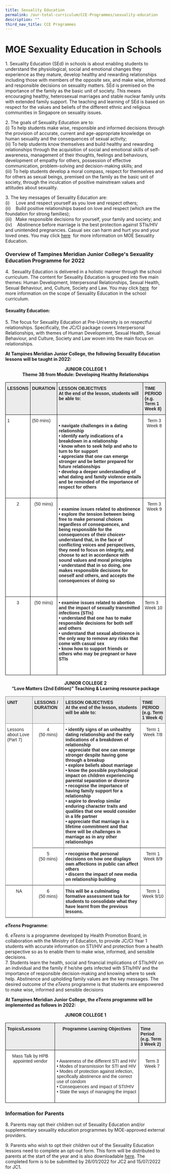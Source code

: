 ```yaml
---
title: Sexuality Education
permalink: /our-total-curriculum/CCE-Programmes/sexuality-education
description: ""
third_nav_title: CCE Programmes
---
```

# MOE Sexuality Education in Schools

1. Sexuality Education (SEd) in schools is about enabling students to understand the physiological, social and emotional changes they experience as they mature, develop healthy and rewarding relationships including those with members of the opposite sex, and make wise, informed and responsible decisions on sexuality matters. SEd is premised on the importance of the family as the basic unit of society. This means encouraging healthy, heterosexual marriages and stable nuclear family units with extended family support. The teaching and learning of SEd is based on respect for the values and beliefs of the different ethnic and religious communities in Singapore on sexuality issues.  
  
2\. The goals of Sexuality Education are to:  <br>
(i) To help students make wise, responsible and informed decisions through the provision of accurate, current and age-appropriate knowledge on human sexuality and the consequences of sexual activity;  <br>
(ii) To help students know themselves and build healthy and rewarding relationships through the acquisition of social and emotional skills of self-awareness, management of their thoughts, feelings and behaviours, development of empathy for others, possession of effective communication, problem-solving and decision-making skills; and  <br>
(iii) To help students develop a moral compass, respect for themselves and for others as sexual beings, premised on the family as the basic unit of society, through the inculcation of positive mainstream values and attitudes about sexuality.  
  
3\. The key messages of Sexuality Education are:  <br>
(i)     Love and respect yourself as you love and respect others;<br>(ii)    Build positive relationships based on love and respect (which are the foundation for strong families);  <br>
(iii)   Make responsible decisions for yourself, your family and society; and  <br>
(iv)    Abstinence before marriage is the best protection against STIs/HIV and unintended pregnancies. Casual sex can harm and hurt you and your loved ones. You may click [here](https://www.moe.gov.sg/programmes/sexuality-education)  for more information on MOE Sexuality Education.  

### Overview of Tampines Meridian Junior College's Sexuality Education Programme for 2022

4.  Sexuality Education is delivered in a holistic manner through the school curriculum. The content for Sexuality Education is grouped into five main themes: Human Development, Interpersonal Relationships, Sexual Health, Sexual Behaviour, and, Culture, Society and Law. You may click [here](https://www.moe.gov.sg/programmes/sexuality-education/scope-and-teaching-approach)  for more information on the scope of Sexuality Education in the school curriculum.

#### Sexuality Education:

5. The focus for Sexuality Education at Pre-University is on respectful relationships. Specifically, the JC/CI package covers Interpersonal Relationships, with themes of Human Development, Sexual Health, Sexual Behaviour, and Culture, Society and Law woven into the main focus on relationships.  

**At Tampines Meridian Junior College, the following Sexuality Education lessons will be taught in 2022:**

<b><center> JUNIOR COLLEGE 1 </center></b>
<b><center>Theme 3B from Module: Developing Healthy Relationships </center></b>

<style type="text/css">
.tg  {border-collapse:collapse;border-spacing:0;}
.tg td{border-color:black;border-style:solid;border-width:1px;font-family:Arial, sans-serif;font-size:14px;
  overflow:hidden;padding:10px 5px;word-break:normal;}
.tg th{border-color:black;border-style:solid;border-width:1px;font-family:Arial, sans-serif;font-size:14px;
  font-weight:normal;overflow:hidden;padding:10px 5px;word-break:normal;}
.tg .tg-l2bf{background-color:#FFF;color:#222;font-weight:bold;text-align:left;vertical-align:top}
.tg .tg-b4br{background-color:#ECECEC;color:#222;font-weight:bold;text-align:left;vertical-align:top}
.tg .tg-tsok{background-color:#FFF;color:#222;text-align:left;vertical-align:top}
.tg .tg-lygy{background-color:#FFF;color:#222;text-align:center;vertical-align:top}
</style>
<table class="tg">
<thead>
  <tr>
    <th class="tg-b4br">LESSONS</th>
    <th class="tg-b4br">DURATION</th>
    <th class="tg-b4br">LESSON OBJECTIVES<br>At the end of the lesson, students will be able to:</th>
    <th class="tg-b4br">TIME PERIOD<br> (e.g. Term 1 Week 8)</th>
  </tr>
</thead>
<tbody>
  <tr>
    <td class="tg-tsok">1</td>
    <td class="tg-tsok"><span style="background-color:initial">(50 mins)</span><br></td>
    <td class="tg-l2bf"><br><span style="background-color:initial">• navigate challenges in a dating relationship</span><br><span style="background-color:initial">• </span>identify early indications of a breakdown in a relationship<br><span style="background-color:initial">• </span><span style="font-weight:bold">know when to seek help and who to turn to for support</span><br><span style="background-color:initial">• </span>appreciate that one can emerge stronger and be better prepared for future relationships<br><span style="font-weight:700">• </span><span style="background-color:initial">develop a deeper understanding of what dating and family violence entails and be reminded of the importance of respect for others</span><br><br></td>
    <td class="tg-lygy"><span style="font-weight:normal">Term 3 Week 8</span></td>
  </tr>
  <tr>
    <td class="tg-lygy"><span style="font-weight:normal"> 2</span></td>
    <td class="tg-lygy"><span style="background-color:initial">(50 mins)</span></td>
    <td class="tg-l2bf"><br><span style="background-color:initial">•</span> <span style="background-color:initial">examine</span> <span style="background-color:initial">issues related to abstinence</span><br><span style="background-color:initial">•</span> explore the tension between being free to make personal choices regardless of consequences, and being responsible for the consequences of their choices<span style="background-color:initial">•</span> understand that, in the face of conflicting voices and perspectives, they need to focus on integrity, and choose to act in accordance with sound values and moral principles<br><span style="background-color:initial">•</span> <span style="font-weight:bold;background-color:initial">understand that in so doing, one</span><span style="font-weight:bold"> </span><span style="font-weight:bold;background-color:initial">makes responsible decisions for oneself and others,</span><span style="font-weight:bold"> </span>and accepts the consequences of doing so<br><br><br></td>
    <td class="tg-lygy"><span style="font-weight:normal">Term 3 Week 9</span></td>
  </tr>
  <tr>
    <td class="tg-lygy"><span style="font-weight:normal">3</span></td>
    <td class="tg-lygy"><span style="background-color:initial">(50 mins)</span></td>
    <td class="tg-tsok"><span style="font-weight:bold;background-color:initial">•</span><span style="font-weight:bold"> examine issues related to abortion and the impact of sexually transmitted infections (STIs)</span><br><span style="font-weight:bold;background-color:initial">•</span><span style="font-weight:bold"> </span><span style="font-weight:bold;background-color:initial">understand that one has to make responsible decisions for both self and others</span><br><span style="font-weight:bold;background-color:initial">•</span><span style="font-weight:bold"> </span><span style="font-weight:bold;background-color:initial">understand that sexual abstinence is the only way to remove any risks that come with casual sex</span><br><span style="font-weight:bold;background-color:initial">•</span><span style="font-weight:bold"> </span><span style="font-weight:bold;background-color:initial">know how to support friends or others who may be pregnant or have STIs </span><br><br><br></td>
    <td class="tg-tsok"><span style="font-weight:normal;background-color:initial">Term 3 Week 10</span></td>
  </tr>
</tbody>
</table>


<b><center> JUNIOR COLLEGE 2</center></b>
<b><center>“Love Matters (2nd Edition)” Teaching & Learning resource package </center></b>

<style type="text/css">
.tg  {border-collapse:collapse;border-spacing:0;}
.tg td{border-color:black;border-style:solid;border-width:1px;font-family:Arial, sans-serif;font-size:14px;
  overflow:hidden;padding:10px 5px;word-break:normal;}
.tg th{border-color:black;border-style:solid;border-width:1px;font-family:Arial, sans-serif;font-size:14px;
  font-weight:normal;overflow:hidden;padding:10px 5px;word-break:normal;}
.tg .tg-e2rw{background-color:#ECECEC;border-color:inherit;color:#222;font-weight:bold;text-align:left;vertical-align:top}
.tg .tg-ats7{background-color:#FFF;border-color:inherit;color:#222;text-align:left;vertical-align:top}
.tg .tg-gct1{background-color:#FFF;border-color:inherit;color:#222;text-align:center;vertical-align:top}
.tg .tg-0f6e{background-color:#FFF;border-color:inherit;color:#222;font-weight:bold;text-align:left;vertical-align:top}
</style>
<table class="tg">
<thead>
  <tr>
    <th class="tg-e2rw">UNIT</th>
    <th class="tg-e2rw">LESSONS / DURATION</th>
    <th class="tg-e2rw">LESSON OBJECTIVES<br>At the end of the lesson, students will be able to:</th>
    <th class="tg-e2rw">TIME PERIOD<br>(e.g. Term 1 Week 4)</th>
  </tr>
</thead>
<tbody>
  <tr>
    <td class="tg-ats7" rowspan="2">Lessons about Love (Part 7)</td>
    <td class="tg-gct1"><span style="font-weight:normal">4</span><br><span style="background-color:initial">(50 mins)</span><br></td>
    <td class="tg-0f6e"><span style="font-weight:normal">• </span>identify signs of an unhealthy dating relationship and the early indications of a breakdown of relationship <br>• appreciate that one can emerge stronger despite having gone through a breakup<br>• explore beliefs about marriage<br>• know the possible psychological impact on children experiencing parental separation or divorce<br>• recognise the importance of having family support for a relationship<br>• aspire to develop similar enduring character traits and qualities that one would consider in a life partner<br>• appreciate that marriage is a lifetime commitment and that there will be challenges in marriage as in any other relationships</td>
    <td class="tg-gct1"><span style="font-weight:normal">Term 1 Week 7/8</span></td>
  </tr>
  <tr>
    <td class="tg-gct1"><span style="font-weight:normal">5</span><br><span style="font-weight:normal;background-color:initial">(50 mins)</span></td>
    <td class="tg-0f6e">• recognise that personal decisions on how one displays own affections in public can affect others<br>• discern the impact of new media on relationship building</td>
    <td class="tg-gct1"><span style="font-weight:normal">Term 1 Week 8/9</span></td>
  </tr>
  <tr>
    <td class="tg-gct1"><span style="font-weight:normal">NA</span></td>
    <td class="tg-gct1"><span style="font-weight:normal">6</span><br><span style="font-weight:normal;background-color:initial">(50 mins)</span></td>
    <td class="tg-ats7"><span style="font-weight:bold;font-style:normal">This will be a culminating formative assessment task for students to consolidate what they have learnt from the previous lessons.</span></td>
    <td class="tg-gct1"><span style="font-weight:normal">Term 1 Week 9/10</span></td>
  </tr>
</tbody>
</table>


**_eTeens_ Programme**:

6. _eTeens_ is a programme developed by Health Promotion Board, in collaboration with the Ministry of Education, to provide JC/CI Year 1 students with accurate information on STI/HIV and protection from a health perspective so as to enable them to make wise, informed, and sensible decisions.  
7. Students learn the health, social and financial implications of STIs/HIV on an individual and the family if he/she gets infected with STIs/HIV and the importance of responsible decision-making and knowing where to seek help. Abstinence and upholding family values are the key messages. The desired outcome of the _eTeens_ programme is that students are empowered to make wise, informed and sensible decisions

**At Tampines Meridian Junior College, the _eTeens_ programme will be implemented as follows in 2022:**

<b><center>JUNIOR COLLEGE 1</b></center>

<style type="text/css">
.tg  {border-collapse:collapse;border-spacing:0;}
.tg td{border-color:black;border-style:solid;border-width:1px;font-family:Arial, sans-serif;font-size:14px;
  overflow:hidden;padding:10px 5px;word-break:normal;}
.tg th{border-color:black;border-style:solid;border-width:1px;font-family:Arial, sans-serif;font-size:14px;
  font-weight:normal;overflow:hidden;padding:10px 5px;word-break:normal;}
.tg .tg-9uiz{background-color:#ECECEC;color:#222;font-weight:bold;text-align:center;vertical-align:top}
.tg .tg-b4br{background-color:#ECECEC;color:#222;font-weight:bold;text-align:left;vertical-align:top}
.tg .tg-lygy{background-color:#FFF;color:#222;text-align:center;vertical-align:top}
.tg .tg-tsok{background-color:#FFF;color:#222;text-align:left;vertical-align:top}
</style>
<table class="tg">
<thead>
  <tr>
    <th class="tg-b4br">Topics/Lessons</th>
    <th class="tg-9uiz">Programme Learning Objectives<br><br></th>
    <th class="tg-b4br">Time Period<br>(e.g. Term 3 Week 2)</th>
  </tr>
</thead>
<tbody>
  <tr>
    <td class="tg-lygy">Mass Talk by HPB appointed vendor</td>
    <td class="tg-tsok"><br><span style="background-color:initial">• Awareness of the different STI and HIV</span><br><span style="background-color:initial">• Modes of transmission for STI and HIV</span><br><span style="background-color:initial">• Modes of protection against infection, specifically abstinence and the correct use of condom</span><br><span style="background-color:initial">• Consequences and impact of STI/HIV</span><br><span style="background-color:initial">• State the ways of managing the impact</span><br><br></td>
    <td class="tg-lygy"><br>Term 3 <span style="background-color:initial">Week 7</span></td>
  </tr>
</tbody>
</table>

### Information for Parents


8. Parents may opt their children out of Sexuality Education and/or supplementary sexuality education programmes by MOE-approved external providers.  
  
9\. Parents who wish to opt their children out of the Sexuality Education lessons need to complete an opt-out form. This form will be distributed to parents at the start of the year and is also downloadable [here](/files/Parent%20Opt%20Out%20Form%202022%20Annex%20A.pdf). The completed form is to be submitted by 26/01/2022 for JC2 and 15/07/2022 for JC1.